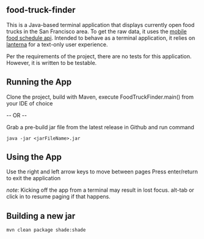 food-truck-finder
-----------------

This is a Java-based terminal application that displays currently open food trucks in the San Francisco area. To get the raw data, it uses the [mobile food schedule api](https://dev.socrata.com/foundry/data.sfgov.org/bbb8-hzi6). Intended to behave as a terminal application, it relies on [lanterna](https://github.com/mabe02/lanterna) for a text-only user experience.


Per the requirements of the project, there are no tests for this application. However, it is written to be testable.

## Running the App
Clone the project, build with Maven, execute FoodTruckFinder.main() from your IDE of choice

-- OR --

Grab a pre-build jar file from the latest release in Github and run command

    java -jar <jarFileName>.jar

## Using the App

Use the right and left arrow keys to move between pages
Press enter/return to exit the application


*note*: Kicking off the app from a terminal may result in lost focus. alt-tab or click in to resume paging if that happens.


## Building a new jar

    mvn clean package shade:shade
